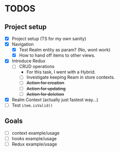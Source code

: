 # TODOS

## Project setup
- [x] Project setup (TS for my own sanity)
- [x] Navigation
  - [x] Test Realm entity as param? (No, wont work)
  - [x] How to hand off items to other views.
- [x] Introduce Redux
  - [ ] CRUD operations
    - For this task, I went with a Hybrid.
    - [ ] Investigate keeping Ream in store contexts.
    - [ ] ~~Action for creation~~
    - [ ] ~~Action for updating~~
    - [ ] ~~Action for deletion~~
- [x] Realm Context (actually just fastest way...)
- [ ] Test `item.isValid()`

## Goals
- [ ] context example/usage
- [ ] hooks example/usage
- [ ] Redux example/usage
